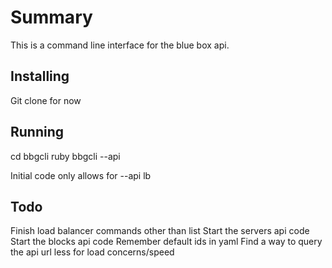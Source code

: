 Summary
======

This is a command line interface for the blue box api.

Installing
-------
Git clone for now

Running
-------

cd bbgcli
ruby bbgcli --api <opts here>

Initial code only allows for --api lb


Todo
-------

Finish load balancer commands other than list
Start the servers api code
Start the blocks api code
Remember default ids in yaml
Find a way to query the api url less for load concerns/speed

